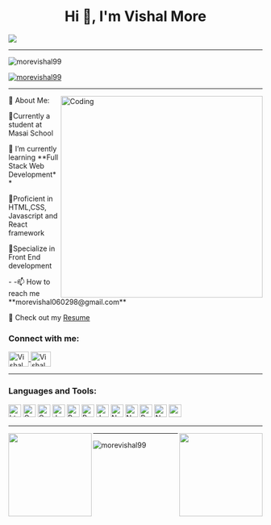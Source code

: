 <h1 align="center">Hi 👋, I'm Vishal More</h1> 
<img align="center"src="https://readme-typing-svg.herokuapp.com/?lines=Aspiring+Full+Stack+Web+Developer;An+Enthusiast;Life-Long+Learner&color=cyan&center=true"/>
<hr>
<p align="left">
<img src="https://komarev.com/ghpvc/?username=morevishal99&label=Profile%20views&color=0e75b6&style=flat" alt="morevishal99" />
</p>
<p align="left">
<a href="https://github.com/ryo-ma/github-profile-trophy">
<img src="https://github-profile-trophy.vercel.app/?username=morevishal99" alt="morevishal99" /></a>
</p>
<hr>
<img src="https://camo.githubusercontent.com/101c98f67298425e9875ecfac1c25efccaf3c966db04609cc4f4e92d6bd12c32/68747470733a2f2f632e74656e6f722e636f6d2f4e4f594633663832625f6741414141432f70726f6772616d6d65722e676966" alt="Coding"
width="400px" align="right" />
<p>💫 About Me:</p>
<p>🔭Currently a student at Masai School</p>
<p>🌱 I’m currently learning **Full Stack Web Development** </p>
<p>🌱Proficient in HTML,CSS, Javascript and React framework</p>
<p>💭Specialize in Front End development</p>
<p>- -📫 How to reach me **morevishal060298@gmail.com**</p>
<p>📄 Check out my <a href="https://drive.google.com/file/d/1MT0lyDc2sz4cRTEJHsArdDrLWbebLhE9/view">Resume</a> </p>
<h3 align="left">Connect with me:</h3>
<a href="https://www.linkedin.com/in/vishalmore99/" target="blank">
<img align="center"
src="https://raw.githubusercontent.com/rahuldkjain/github-profile-readme-generator/master/src/images/icons/Social/linked-in-alt.svg"
alt="Vishal More" height="30" width="40" />
</a>
<a href="https://morevishal99.github.io/" target="blank">
<img align="center" src="https://encrypted-tbn0.gstatic.com/images?q=tbn:ANd9GcRWnlUSvwUNWJpC3r3cIrEAOewnnQi0yAdYaQ&usqp=CAU"
     alt="Vishal More" height="30" width="40" />
</a>
<br>
<hr>
<h3 align="left">Languages and Tools:</h3> 
<p>
 <img alt="html5" src="https://img.shields.io/badge/HTML5-E34F26?style=for-the-badge&logo=html5&logoColor=white" height="25px" />
<img alt="Css3" src="https://img.shields.io/badge/CSS3-1572B6?style=for-the-badge&logo=css3&logoColor=white" height="25px" /> 
 <img alt="Css3" src="https://img.shields.io/badge/ChakraUI-323330?style=for-the-badge&logo=chakraui&logoColor=F7DF1E" height="25px" /> 
 <img alt="Javascript" src="https://img.shields.io/badge/JavaScript-323330?style=for-the-badge&logo=javascript&logoColor=F7DF1E" height="25px" />
<img alt="React JS" src="https://img.shields.io/badge/React-323330?style=for-the-badge&logo=react&logoColor=White" height="25px" />  
<img alt="Redux" src="https://img.shields.io/badge/Redux-323330?style=for-the-badge&logo=redux&logoColor=F7DF1E" height="25px" />
<img alt="Javascript" src="https://img.shields.io/badge/Express-323330?style=for-the-badge&logo=express&logoColor=F7DF1E" height="25px" />
<img alt="Nodejs" src="https://img.shields.io/badge/Node.js-339933?style=for-the-badge&logo=nodedotjs&logoColor=white" height="25px" />
     <img alt="Nodejs" src="https://img.shields.io/badge/MongoDb-339933?style=for-the-badge&logo=mongodb&logoColor=F7DF1E" height="25px" />
<img alt="Postman" src="https://img.shields.io/badge/Postman-339933?style=for-the-badge&logo=postman&logoColor=F7DF1E" height="25px" />
<img alt="Nodejs" src="https://img.shields.io/badge/VsCode-339933?style=for-the-badge&logo=vscode&logoColor=F7DF1E" height="25px" />
<img alt="npm" src="https://img.shields.io/badge/NPM-323330.svg?style=for-the-badge&logo=npm&logoColor=white" height="25px" />
    
</p>
<hr>


        
<img align="left" height="165em"
src="https://github-readme-streak-stats.herokuapp.com/?user=morevishal99&show_icons=true&hide_border=true&&count_private=true&include_all_commits=true" />
 
<img align="right" height="165em"
src="https://github-readme-stats.vercel.app/api?username=morevishal99&show_icons=true&hide_border=true&&count_private=true&include_all_commits=true" />
    <hr>
<img align="center" src="https://github-readme-stats.vercel.app/api/top-langs?username=morevishal99&show_icons=true&locale=en&layout=compact"
alt="morevishal99"  /> 
<!-- <hr> -->
